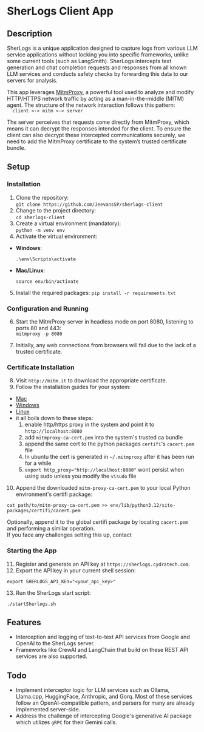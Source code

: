 # SherLogs Client App

## Description

SherLogs is a unique application designed to capture logs from various LLM service applications without locking you into specific frameworks, unlike some current tools (such as LangSmith). SherLogs intercepts text generation and chat completion requests and responses from all known LLM services and conducts safety checks by forwarding this data to our servers for analysis.

This app leverages [MitmProxy](https://mitmproxy.org/), a powerful tool used to analyze and modify HTTP/HTTPS network traffic by acting as a man-in-the-middle (MITM) agent. The structure of the network interaction follows this pattern:  
 `   client <-> mitm <-> server  
  `

The server perceives that requests come directly from MitmProxy, which means it can decrypt the responses intended for the client. To ensure the client can also decrypt these intercepted communications securely, we need to add the MitmProxy certificate to the system’s trusted certificate bundle.

## Setup

### Installation

1. Clone the repository:  
   `git clone https://github.com/JeevansSP/sherlogs-client`
2. Change to the project directory:  
   `cd sherlogs-client`
3. Create a virtual environment (mandatory):  
   `python -m venv env`
4. Activate the virtual environment:

- **Windows**:
  ```
  .\env\Scripts\activate
  ```
- **Mac/Linux**:
  ```
  source env/bin/activate
  ```

5. Install the required packages:
   `pip install -r requirements.txt`

### Configuration and Running

6. Start the MitmProxy server in headless mode on port 8080, listening to ports 80 and 443:  
   `mitmproxy -p 8080`

7. Initially, any web connections from browsers will fail due to the lack of a trusted certificate.

### Certificate Installation

8. Visit `http://mitm.it` to download the appropriate certificate. 
9. Follow the installation guides for your system:

- [Mac](https://www.youtube.com/watch?v=7BXsaU42yok&t=525s)
- [Windows](https://www.youtube.com/watch?v=AacH2L_D2B8)
- [Linux](https://www.youtube.com/watch?v=igcsLKDfssw) 
- it all boils down to these steps:
    1. enable http/https proxy in the system and point it to `http://localhost:8080`
    2. add `mitmproxy-ca-cert.pem` into the system's trusted ca bundle
    3. append the same cert to the python packages `certifi`'s `cacert.pem` file
    4. In ubuntu the cert is generated in `~/.mitmproxy` after it has been run for a while
    5. `export http_proxy="http://localhost:8080"` wont persist when using sudo unless you modify the `visudo` file


10. Append the downloaded `mitm-proxy-ca-cert.pem` to your local Python environment's certifi package:

```
cat path/to/mitm-proxy-ca-cert.pem >> env/lib/python3.12/site-packages/certifi/cacert.pem
```

Optionally, append it to the global certifi package by locating `cacert.pem` and performing a similar operation.  
If you face any challenges setting this up, contact 

### Starting the App

11. Register and generate an API key at
    `https://sherlogs.cydratech.com`.
12. Export the API key in your current shell session:

```
export SHERLOGS_API_KEY="<your_api_key>"
```

13. Run the SherLogs start script:

```
./startSherlogs.sh
```

## Features

- Interception and logging of text-to-text API services from Google and OpenAI to the SherLogs server.
- Frameworks like CrewAI and LangChain that build on these REST API services are also supported.

## Todo

- Implement interceptor logic for LLM services such as Ollama, Llama.cpp, HuggingFace, Anthropic, and Gorq. Most of these services follow an OpenAI-compatible pattern, and parsers for many are already implemented server-side.
- Address the challenge of intercepting Google's generative AI package which utilizes `gRPC` for their Gemini calls.
